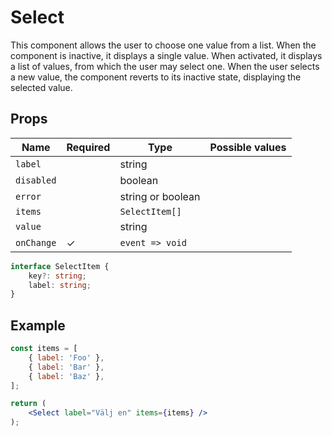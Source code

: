 # Select

This component allows the user to choose one value from a list. When the component is inactive, it displays a single value. When activated, it displays a list of values, from which the user may select one. When the user selects a new value, the component reverts to its inactive state, displaying the selected value.

## Props

| Name       | Required  | Type              | Possible values                               |
|------------|-----------|-------------------|-----------------------------------------------|
| `label`    |           | string            |                                               |
| `disabled` |           | boolean           |                                               |
| `error`    |           | string or boolean |                                               |
| `items`    |           | `SelectItem[]`    |                                               |
| `value`    |           | string            |                                               |
| `onChange` |     ✓     | `event => void`   |                                               |


```typescript
interface SelectItem {
    key?: string;
    label: string;
}
```


## Example

```jsx
const items = [
    { label: 'Foo' },
    { label: 'Bar' },
    { label: 'Baz' },
];

return (
    <Select label="Välj en" items={items} />
);
```
